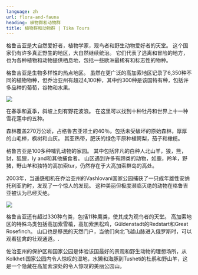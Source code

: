 ```yaml
---
language: zh
url: flora-and-fauna
heading: 植物群和动物群
title: 植物群和动物群 | Tika Tours
---
```

<div class="row content-row"><!-- 871 (1)-->
<div class="col-xs-12 col-sm-6 col-md-6"><!-- 1194 -->

格鲁吉亚是大自然爱好者，植物学家，观鸟者和野生动物爱好者的天堂。 这个国家仍有许多真正野生的地区，大自然继续统治。 它们代表了逃离和冒险的地方，也为各种植物和动物提供栖息地，包括一些欧洲最稀有和标志性的物种。

</div>

<div class="col-xs-12 col-sm-6 col-md-6"><!-- 1195 -->

格鲁吉亚是生物多样性的热点地区。 虽然在更广泛的高加索地区记录了6,350种不同的植物物种，但乔治亚州有超过4,100种，其中约300种是该国特有种，包括许多品种的葡萄，谷物和水果。

</div>

</div>

<div class="row content-row"><!-- 872 (2)-->
<div class="col-xs-12 col-sm-6 col-md-6"><!-- 1196 -->

![](/library/content/img8.jpg)

在春季和夏季，斜坡上刻有野花波浪。 在这里可以找到十种牡丹和世界上十一种雪花莲中的五种。

森林覆盖270万公顷，占格鲁吉亚领土的40％，包括未受破坏的原始森林，厚厚的山毛榉，枫树和山灰。 其亚热带，肥沃的绿色平原种植鳄梨，茄子和橄榄。

格鲁吉亚是100多种哺乳动物的家园。 其中包括非凡的白种人北山羊，狼，熊，豺，狐狸，ly and和其他捕食者。 山区遇到许多有蹄类的动物，如鹿，羚羊，野猪，野山羊和独特的高加索tur，仍然存在于大高加索群岛的高处。

2003年，当遥感相机在乔治亚州的Vashlovani国家公园捕获了一只成年雄性安纳托利亚豹时，发现了一个惊人的发现。 这种美丽但极度濒临灭绝的动物在格鲁吉亚被认为已经灭绝。

</div>

<div class="col-xs-12 col-sm-6 col-md-6"><!-- 1197 -->

![](/library/content/img7.jpg)

格鲁吉亚还有超过330种鸟类，包括11种鹰类，使其成为观鸟者的天堂。 高加索地区的特殊鸟类包括高加索雪橇，高加索黑松鸡，Güldenstadt的Redstart和Great
Rosefinch。 山口也是移民的天然门户，当他们向北飞越山脉进入俄罗斯时，可以观看猛禽的壮观通道。.

佐治亚州的保护区和国家公园是体验该国最好的景观和野生动物的理想场所，从Kolkheti国家公园内令人惊叹的湿地，水獭和海豚到Tusheti的杜鹃和野山羊，这是一个隐藏在高加索深处的令人惊叹的美丽公园山。

</div>

</div>
